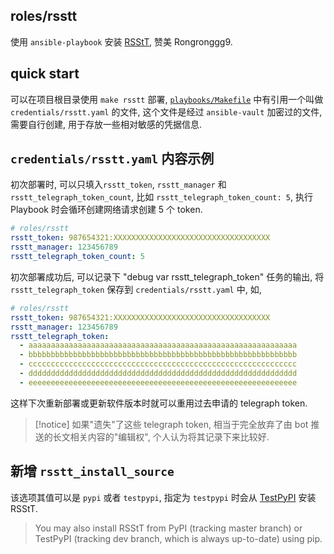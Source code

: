 ## roles/rsstt

使用 `ansible-playbook` 安装 [RSStT](https://github.com/Rongronggg9/RSS-to-Telegram-Bot), 赞美 Rongronggg9.

## quick start

可以在项目根目录使用 `make rsstt` 部署, [`playbooks/Makefile`](../../playbooks/Makefile) 中有引用一个叫做
`credentials/rsstt.yaml` 的文件, 这个文件是经过 `ansible-vault` 加密过的文件, 需要自行创建, 用于存放一些相对敏感的凭据信息.

## `credentials/rsstt.yaml` 内容示例

初次部署时, 可以只填入`rsstt_token`, `rsstt_manager` 和 `rsstt_telegraph_token_count`,
比如 `rsstt_telegraph_token_count: 5`, 执行 Playbook 时会循环创建网络请求创建 5 个 token.

```yaml
# roles/rsstt
rsstt_token: 987654321:XXXXXXXXXXXXXXXXXXXXXXXXXXXXXXXXXXX
rsstt_manager: 123456789
rsstt_telegraph_token_count: 5
```

初次部署成功后, 可以记录下 "debug var rsstt_telegraph_token" 任务的输出,
将 `rsstt_telegraph_token` 保存到 `credentials/rsstt.yaml` 中, 如,

```yaml
# roles/rsstt
rsstt_token: 987654321:XXXXXXXXXXXXXXXXXXXXXXXXXXXXXXXXXXX
rsstt_manager: 123456789
rsstt_telegraph_token:
  - aaaaaaaaaaaaaaaaaaaaaaaaaaaaaaaaaaaaaaaaaaaaaaaaaaaaaaaaaaaa
  - bbbbbbbbbbbbbbbbbbbbbbbbbbbbbbbbbbbbbbbbbbbbbbbbbbbbbbbbbbbb
  - cccccccccccccccccccccccccccccccccccccccccccccccccccccccccccc
  - dddddddddddddddddddddddddddddddddddddddddddddddddddddddddddd
  - eeeeeeeeeeeeeeeeeeeeeeeeeeeeeeeeeeeeeeeeeeeeeeeeeeeeeeeeeeee
```

这样下次重新部署或更新软件版本时就可以重用过去申请的 telegraph token.

> [!notice] 如果"遗失"了这些 telegraph token, 相当于完全放弃了由 bot 推送的长文相关内容的"编辑权", 个人认为将其记录下来比较好.

## 新增 `rsstt_install_source`

该选项其值可以是 `pypi` 或者 `testpypi`,
指定为 `testpypi` 时会从 [TestPyPI](https://test.pypi.org/project/rsstt/) 安装 RSStT.

> You may also install RSStT from PyPI (tracking master branch) or TestPyPI (tracking dev branch, which is always up-to-date) using pip.
